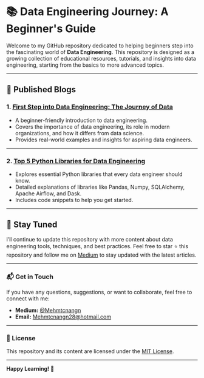 # 📚 Data Engineering Journey: A Beginner's Guide

Welcome to my GitHub repository dedicated to helping beginners step into the fascinating world of **Data Engineering**. This repository is designed as a growing collection of educational resources, tutorials, and insights into data engineering, starting from the basics to more advanced topics.

---

## 🌟 Published Blogs

### 1. [First Step into Data Engineering: The Journey of Data](https://medium.com/@Mehmtcnangn/first-step-into-data-engineering-the-journey-of-data-4a96aff2e664)
- A beginner-friendly introduction to data engineering.
- Covers the importance of data engineering, its role in modern organizations, and how it differs from data science.
- Provides real-world examples and insights for aspiring data engineers.

---

### 2. [Top 5 Python Libraries for Data Engineering](https://medium.com/@Mehmtcnangn/top-5-python-libraries-for-data-engineering-3926fb795ce6)
- Explores essential Python libraries that every data engineer should know.
- Detailed explanations of libraries like Pandas, Numpy, SQLAlchemy, Apache Airflow, and Dask.
- Includes code snippets to help you get started.

---

## 🚀 Stay Tuned
I’ll continue to update this repository with more content about data engineering tools, techniques, and best practices. Feel free to star ⭐ this repository and follow me on [Medium](https://medium.com/@Mehmtcnangn) to stay updated with the latest articles.

---

### 📬 Get in Touch
If you have any questions, suggestions, or want to collaborate, feel free to connect with me:
- **Medium:** [@Mehmtcnangn](https://medium.com/@Mehmtcnangn)
- **Email:** Mehmtcnangn28@hotmail.com

---

### 📄 License
This repository and its content are licensed under the [MIT License](LICENSE).

---

**Happy Learning! 🌟**

